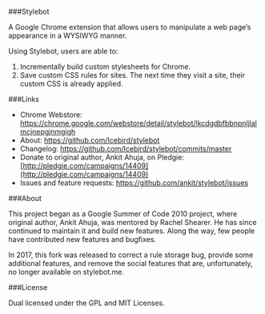 ###Stylebot

A Google Chrome extension that allows users to manipulate a web page’s appearance in a WYSIWYG manner.

Using Stylebot, users are able to:

1. Incrementally build custom stylesheets for Chrome.
2. Save custom CSS rules for sites. The next time they visit a site, their custom CSS is already applied.

###Links

* Chrome Webstore: <https://chrome.google.com/webstore/detail/stylebot/lkcdgdbfbbnpnljlalmcjnepgjnmgigh>
* About: <https://github.com/Icebird/stylebot>
* Changelog: <https://github.com/Icebird/stylebot/commits/master>
* Donate to original author, Ankit Ahuja, on Pledgie: [http://pledgie.com/campaigns/14409](http://pledgie.com/campaigns/14409)
* Issues and feature requests: <https://github.com/ankit/stylebot/issues>

###About

This project began as a Google Summer of Code 2010 project, where 
original author, Ankit Ahuja, was mentored by Rachel Shearer.
He has since continued to maintain it and build new features.
Along the way, few people have contributed new features and bugfixes.

In 2017, this fork was released to correct a rule storage bug, 
provide some additional features, and remove the social features
that are, unfortunately, no longer available on stylebot.me. 

###License

Dual licensed under the GPL and MIT Licenses.
